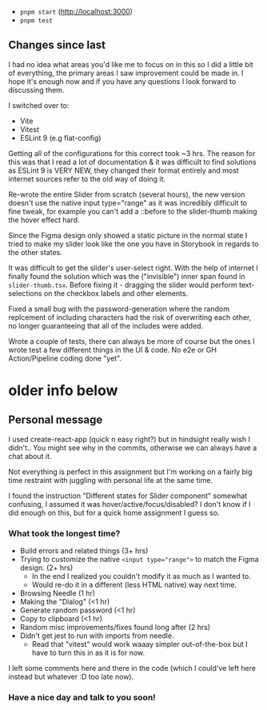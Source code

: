 - `pnpm start` ([http://localhost:3000](http://localhost:3000))
- `pnpm test`

## Changes since last

I had no idea what areas you'd like me to focus on in this so I did a little bit of everything, the primary areas I saw improvement could be made in. I hope it's enough now and if you have any questions I look forward to discussing them.

I switched over to:

- Vite
- Vitest
- ESLint 9 (e.g flat-config)

Getting all of the configurations for this correct took ~3 hrs. The reason for this was that I read a lot of documentation & it was difficult to find solutions as ESLint 9 is VERY NEW, they changed their format entirely and most internet sources refer to the old way of doing it.

Re-wrote the entire Slider from scratch (several hours), the new version doesn't use the native input type="range" as it was incredibly difficult to fine tweak, for example you can't add a ::before to the slider-thumb making the hover effect hard.

Since the Figma design only showed a static picture in the normal state I tried to make my slider look like the one you have in Storybook in regards to the other states.

It was difficult to get the slider's user-select right. With the help of internet I finally found the solution which was the ("invisible") inner span found in `slider-thumb.tsx`. Before fixing it - dragging the slider would perform text-selections on the checkbox labels and other elements.

Fixed a small bug with the password-generation where the random replcement of including characters had the risk of overwriting each other, no longer guaranteeing that all of the includes were added.

Wrote a couple of tests, there can always be more of course but the ones I wrote test a few different things in the UI & code. No e2e or GH Action/Pipeline coding done "yet".

# older info below

## Personal message

I used create-react-app (quick n easy right?) but in hindsight really wish I didn't.. You might see why in the commits, otherwise we can always have a chat about it.

Not everything is perfect in this assignment but I'm working on a fairly big time restraint with juggling with personal life at the same time.

I found the instruction "Different states for Slider component" somewhat confusing, I assumed it was hover/active/focus/disabled? I don't know if I did enough on this, but for a quick home assignment I guess so.

### What took the longest time?

- Build errors and related things (3+ hrs)
- Trying to customize the native `<input type="range">` to match the Figma design. (2+ hrs)
  - In the end I realized you couldn't modify it as much as I wanted to.
  - Would re-do it in a different (less HTML native) way next time.
- Browsing Needle (1 hr)
- Making the "Dialog" (<1 hr)
- Generate random password (<1 hr)
- Copy to clipboard (<1 hr)
- Random misc improvements/fixes found long after (2 hrs)
- Didn't get jest to run with imports from needle.
  - Read that "vitest" would work waaay simpler out-of-the-box but I have to turn this in as it is for now.

I left some comments here and there in the code (which I could've left here instead but whatever :D too late now).

### Have a nice day and talk to you soon!
